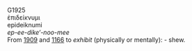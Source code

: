 <body>
  <p>G1925<br>  ἐπιδείκνυμι  <br> epideiknumi  <br><i>ep-ee-dike‘-noo-mee </i><br>From <a href="g1909.htm">1909</a> and <a href="g1166.htm">1166</a>  to <i>exhibit</i> (physically or mentally): - shew.<br></p>
 </body>